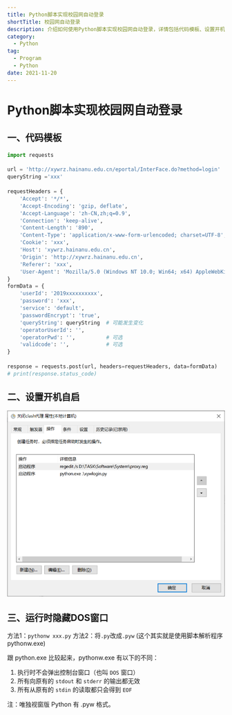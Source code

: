 ```yaml
---
title: Python脚本实现校园网自动登录
shortTitle: 校园网自动登录
description: 介绍如何使用Python脚本实现校园网自动登录，详情包括代码模板、设置开机自启以及设置运行时隐藏DOS窗口。
category:
  - Python
tag:
  - Program
  - Python
date: 2021-11-20
---
```


# Python脚本实现校园网自动登录

## 一、代码模板

```python
import requests

url = 'http://xywrz.hainanu.edu.cn/eportal/InterFace.do?method=login'
queryString ='xxx'

requestHeaders = {
    'Accept': '*/*',
    'Accept-Encoding': 'gzip, deflate',
    'Accept-Language': 'zh-CN,zh;q=0.9',
    'Connection': 'keep-alive',
    'Content-Length': '890',
    'Content-Type': 'application/x-www-form-urlencoded; charset=UTF-8',
    'Cookie': 'xxx',
    'Host': 'xywrz.hainanu.edu.cn',
    'Origin': 'http://xywrz.hainanu.edu.cn',
    'Referer': 'xxx',
    'User-Agent': 'Mozilla/5.0 (Windows NT 10.0; Win64; x64) AppleWebKit/537.36 (KHTML, like Gecko) Chrome/95.0.4638.69 Safari/537.36'
}
formData = {
    'userId': '2019xxxxxxxxxx',
    'password': 'xxx',
    'service': 'default',
    'passwordEncrypt': 'true',
    'queryString': queryString  # 可能发生变化
    'operatorUserId': '',
    'operatorPwd': '',          # 可选
	'validcode': '',            # 可选
}

response = requests.post(url, headers=requestHeaders, data=formData)
# print(response.status_code)
```

## 二、设置开机自启

![image-20211110160130238](https://raw.githubusercontent.com/Jxpro/PicBed/master/md/2021/11/10-160131.png)

## 三、运行时隐藏DOS窗口

方法1：`pythonw xxx.py`
方法2：将`.py`改成`.pyw` (这个其实就是使用脚本解析程序pythonw.exe)

跟 python.exe 比较起来，pythonw.exe 有以下的不同：

1.   执行时不会弹出控制台窗口（也叫 `DOS` 窗口）
2.   所有向原有的 `stdout` 和 `stderr` 的输出都无效
3.   所有从原有的 `stdin` 的读取都只会得到 `EOF`

注：唯独视窗版 Python 有 .pyw 格式。